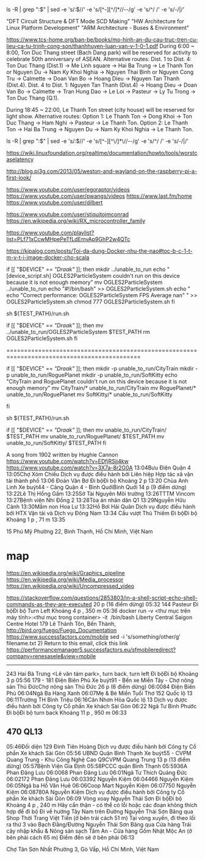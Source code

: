 ls -R | grep ":$" | sed -e 's/:$//' -e 's/[^-][^\/]*\//--/g' -e 's/^/   /' -e 's/-/|/'

"DFT Circuit Structure & DFT Mode SCD Making"
"HW Architecture for Linux Platform Development"
"ARM Architecture - Buses & Environment"


https://www.tcs-home.org/ban-be/books/mo-hinh-an-du-cau-truc-tren-cu-lieu-ca-tu-trinh-cong-son/thanhhuyen-luan-van-v-1-0-1.pdf
During 6:00 ~ 8:00, Ton Duc Thang street (Bach Dang park) will be reserved for activity to celebrate 50th anniversary of ASEAN.
Alternative routes:
Dist. 1 to Dist. 4: Ton Duc Thang (Dist.1) → Me Linh square → Hai Ba Trung → Le Thanh Ton or Nguyen Du → Nam Ky Khoi Nghia → Nguyen Thai Binh or Nguyen Cong Tru → Calmette → Doan Van Bo → Hoang Dieu → Nguyen Tan Thanh (Dist.4).
Dist. 4 to Dist. 1: Nguyen Tan Thanh (Dist.4) → Hoang Dieu → Doan Van Bo → Calmette → Tran Hung Dao → Le Loi → Pasteur → Ly Tu Trong → Ton Duc Thang (Q.1).

During 18:45 ~ 22:00, Le Thanh Ton street (city house) will be reserved for light show.
Alternative routes:
Option 1: Le Thanh Ton → Dong Khoi → Ton Duc Thang → Ham Nghi → Pasteur → Le Thanh Ton.
Option 2: Le Thanh Ton → Hai Ba Trung → Nguyen Du → Nam Ky Khoi Nghia → Le Thanh Ton.




ls -R | grep ":$" | sed -e 's/:$//' -e 's/[^-][^\\/]*\\//--/g' -e 's/^/   /' -e 's/-/|/'

https://wiki.linuxfoundation.org/realtime/documentation/howto/tools/worstcaselatency

http://blog.pi3g.com/2013/05/weston-and-wayland-on-the-raspberry-pi-a-first-look/

https://www.youtube.com/user/egoraptor/videos
https://www.youtube.com/user/pwangs/videos
https://www.last.fm/home
https://www.youtube.com/user/dilbert

https://www.youtube.com/user/stiquitojmconrad
https://en.wikipedia.org/wiki/RX_microcontroller_family

https://www.youtube.com/playlist?list=PLf71xCcwMHpePeTfLdEmvAp9GhP2w4QTc

https://kipalog.com/posts/Toi-da-dung-Docker-nhu-the-nao#toc-b-c-1-t-m-v-t-i-image-docker-cho-scala


if [[ "$DEVICE" == *"Draak"* ]]; then
    mkdir ../unable_to_run
	echo "[device_script.sh] OGLES2ParticleSystem couldn't run on this device because it is not enough memory"
	mv OGLES2ParticleSystem ../unable_to_run
	echo "#!/bin/bash" >> OGLES2ParticleSystem.sh
	echo " echo "Correct performance:    OGLES2ParticleSystem     FPS Average     nan" " >> OGLES2ParticleSystem.sh
	chmod 777 OGLES2ParticleSystem.sh
fi


sh ${TEST_PATH}/run.sh

if [[ "$DEVICE" == *"Draak"* ]]; then
    mv ../unable_to_run/OGLES2ParticleSystem $TEST_PATH
	rm OGLES2ParticleSystem.sh
fi

============================================================================================

if [[ "$DEVICE" == *"Draak"* ]]; then
    mkdir -p unable_to_run/CityTrain
	mkdir -p unable_to_run/RoguePlanet
	mkdir -p unable_to_run/SoftKitty
	echo "CityTrain and RoguePlanet couldn't run on this device because it is not enough memory"
	mv CityTrain/* unable_to_run/CityTrain
	mv RoguePlanet/* unable_to_run/RoguePlanet
	mv SoftKitty/* unable_to_run/SoftKitty
	
fi


sh ${TEST_PATH}/run.sh

if [[ "$DEVICE" == *"Draak"* ]]; then
	mv unable_to_run/CityTrain/ $TEST_PATH
	mv unable_to_run/RoguePlanet/ $TEST_PATH
	mv unable_to_run/SoftKitty/ $TEST_PATH
fi








A song from 1902 written by Hughie Cannon
https://www.youtube.com/watch?v=EDfjRSjj4kw
https://www.youtube.com/watch?v=3X7a-8r2G0A
13:04Bưu Điện Quận 4
13:05Chợ Xóm Chiếu
Dịch vụ được điều hành bởi Liên hiệp Hợp tác xã vận tải thành phố
13:06
Đoàn Văn Bơ
Đi bộĐi bộ
 Khoảng 2 p
13:20
Chùa Anh Linh
Xe buýt44 - Cảng Quận 4 - Bình QuớiBình Quới
 14 p (9 điểm dừng)
13:22Lê Thị Hồng Gấm
13:25Sở Tài Nguyên Môi trường
13:26TTTM Vincom
13:27Bệnh viện Nhi Đồng 2
13:28Tòa án nhân dân Q1
13:29Nguyễn Hữu Cảnh
13:30Mầm non Hoa Lư
13:32Hồ Bơi Hải Quân
Dịch vụ được điều hành bởi HTX Vận tải và Dịch vụ Đông Nam
13:34
Cầu vượt Thủ Thiêm
Đi bộĐi bộ
 Khoảng 1 p , 71 m
13:35
	
15 Phú Mỹ
Phường 22, Bình Thạnh, Hồ Chí Minh, Việt Nam

# map
 https://en.wikipedia.org/wiki/Graphics_pipeline
 https://en.wikipedia.org/wiki/Media_processor
 https://en.wikipedia.org/wiki/Uncompressed_video
 
 https://stackoverflow.com/questions/2853803/in-a-shell-script-echo-shell-commands-as-they-are-executed
 20 p (16 điểm dừng)
05:32
144 Pasteur
Đi bộĐi bộ Turn Left 
 Khoảng 4 p , 350 m
05:36
	docker run -v <thư mục trên máy tính>:<thư mục trong container> -it <image name> /bin/bash
Liberty Central Saigon Centre Hotel
179 Lê Thánh Tôn, Bến Thành,
http://bird.org/fuego/Fuego_Documentation
https://www.successfactors.com/mobile 
sed -i 's/something/other/g' filename.txt
2) Return to this email, click this link https://performancemanager5.successfactors.eu/sfmobileredirect?company=renesasele&view=mobile 


----------------------------------------------------


243 Hai Bà Trưng <Lê văn tám park>, turn back. turn left
Đi bộĐi bộ
 Khoảng 3 p
05:56
179 - 181 Điện Biên Phủ
Xe buýt91 - Bến xe Miền Tây - Chợ nông sản Thủ ĐứcChợ nông sản Thủ Đức
 26 p (6 điểm dừng)
06:0084 Điện Biên Phủ
06:04Ngã Ba Hàng Xanh
06:07Mẹ & Bé Miền Tuổi Thơ 152 Quốc lộ 13
06:11Trường TH Bình Triệu
06:16Cân Nhơn Hòa Quốc lộ 13
Dịch vụ được điều hành bởi Công ty Cổ phần Xe khách Sài Gòn
06:22
Ngã Tư Bình Phước
Đi bộĐi bộ turn back
 Khoảng 11 p , 950 m
06:33
	
470 QL13
---------------------------------------------------------

05:46Đối diện 129 Đinh Tiên Hoàng
Dịch vụ được điều hành bởi Công ty Cổ phần Xe khách Sài Gòn
05:56
UBND Quận Bình Thạnh
Xe buýt55 - CVPM Quang Trung - Khu Công Nghệ Cao Q9CVPM Quang Trung
 13 p (13 điểm dừng)
05:57Bệnh Viện Gia Định
05:58PCCC quận Bình Thạnh
05:5936A Phan Đăng Lưu
06:0068 Phan Đăng Lưu
06:01Ngã Tư Thích Quảng Đức
06:02172 Phan Đăng Lưu
06:03392 Nguyễn Kiệm
06:04466 Nguyễn Kiệm
06:05Ngã ba Hồ Văn Huê
06:06Coop Mart Nguyễn Kiệm
06:07750 Nguyễn Kiệm
06:08780A Nguyễn Kiệm
Dịch vụ được điều hành bởi Công ty Cổ phần Xe khách Sài Gòn
06:09
Vòng xoay Nguyễn Thái Sơn
Đi bộĐi bộ
 Khoảng 4 p , 240 m
Hãy cẩn thận - có thể có lỗi hoặc các đoạn không thích hợp để đi bộ
Đi về hướng Tây Nam trên Đường Nguyễn Thái Sơn
 Băng qua Shop Thời Trang Việt Tiến (ở bên trái cách 51 m)
Tại vòng xuyến, đi theo lối ra thứ 3 vào Bạch Đằng/Đường Nguyễn Thái Sơn
 Băng qua Cửa hàng Trái cây nhập khẩu & Nông sản sạch Tâm An - Cửa hàng Gốm Nhật Mộc An (ở bên phải cách 65 m)
 Điểm đến sẽ ở bên phải
06:13
	
Chợ Tân Sơn Nhất
Phường 3, Gò Vấp, Hồ Chí Minh, Việt Nam
